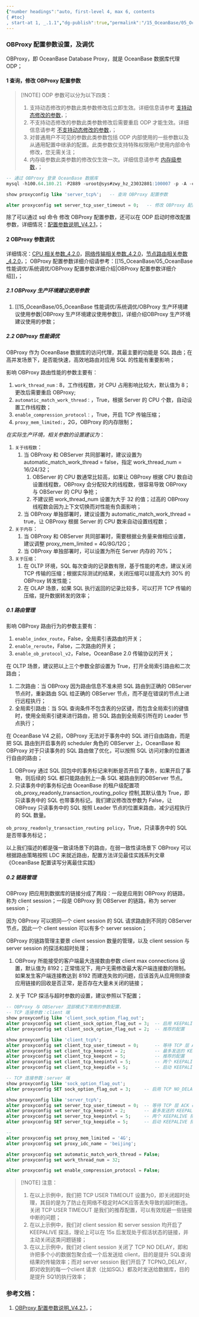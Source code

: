 ```yaml
---
{"number headings":"auto, first-level 4, max 6, contents
{ #toc}
, start-at 1, _.1.1","dg-publish":true,"permalink":"/15_OceanBase/05_OceanBase 性能调优/系统调优/OBProxy 配置参数设置，及调优/","dgPassFrontmatter":true}
---
```



### OBProxy 配置参数设置，及调优

OBProxy，即 OceanBase Database Proxy，就是 OceanBase 数据库代理 ODP；

#### 1 查询，修改 OBProxy 配置参数

> [!NOTE] ODP 参数可以分为以下四类：
> 1. 支持动态修改的参数此类参数修改后立即生效。详细信息请参考 [支持动态修改的参数](https://www.oceanbase.com/docs/common-odp-doc-cn-1000000000050267)，；
> 2. 不支持动态修改的参数此类参数修改后需要重启 ODP 才能生效。详细信息请参考 [不支持动态修改的参数](https://www.oceanbase.com/docs/common-odp-doc-cn-1000000000050265)，；
> 3. 对普通用户不可见的参数此类参数包括 ODP 内部使用的一些参数以及从通用配置中继承的配置。此类参数仅支持特殊权限用户使用内部命令修改，您无需关注；
> 4. 内存级参数此类参数的修改仅生效一次。详细信息请参考 [内存级参数](https://www.oceanbase.com/docs/common-odp-doc-cn-1000000000050268)，；

```sql
-- 通过 OBProxy 登录 OceanBase 数据库
mysql -h100.64.180.21 -P2889 -uroot@sys#zwy_hz_23032801:100007 -p -A -c -Doceanbase	   -- 通过 OBProxy 连接的方式

show proxyconfig like 'server_tcp%';   -- 查询 OBProxy 配置参数

alter proxyconfig set server_tcp_user_timeout = 0;   -- 修改 OBProxy 配置参数
```

除了可以通过 sql 命令 修改 OBProxy 配置参数，还可以在  ODP 启动时修改配置参数，详细情况：[配置参数说明_V4.2.1](https://www.oceanbase.com/docs/common-odp-doc-cn-1000000000050266)，；

#### 2 OBProxy 参数调优
详细情况：[CPU 相关参数_4.2.0](https://www.oceanbase.com/docs/common-oceanbase-database-cn-1000000000034075)，[网络传输相关参数_4.2.0](https://www.oceanbase.com/docs/common-oceanbase-database-cn-1000000000034074)，[节点路由相关参数_4.2.0](https://www.oceanbase.com/docs/common-oceanbase-database-cn-1000000000034073)，；
OBProxy 配置参数详细介绍请参考：[[15_OceanBase/05_OceanBase 性能调优/系统调优/OBProxy 配置参数详细介绍\|OBProxy 配置参数详细介绍]]，；

##### 2.1 OBProxy 生产环境建议使用参数
1. [[15_OceanBase/05_OceanBase 性能调优/系统调优/OBProxy 生产环境建议使用参数\|OBProxy 生产环境建议使用参数]]，详细介绍OBProxy 生产环境建议使用的参数；

##### 2.2 OBProxy 性能调优
OBProxy 作为 OceanBase 数据库的访问代理，其最主要的功能是 SQL 路由；在高并发场景下，是否能快速，高效地路由对应用 SQL 的性能有重要影响；

影响 OBProxy 路由性能的参数主要有：
1. `work_thread_num：`8，工作线程数，对 CPU 占用影响比较大，默认值为 8；更改后需要重启 OBProxy;
2. `automatic_match_work_thread：`，True，根据 Server 的 CPU 个数，自动设置工作线程数；
3. `enable_compression_protocol：`，True，开启 TCP 传输压缩；
4. `proxy_mem_limited:`，2G，OBProxy 的内存限制；


*在实际生产环境，相关参数的设置建议为*：
1. `关于线程数`：
	1. 当 OBProxy 和 OBServer 共同部署时，建议设置为 automatic_match_work_thread = false，指定 work_thread_num = 16/24/32；
		1. OBServer 的 CPU 数通常比较高，如果让 OBProxy 根据 CPU 数自动设置线程数，OBProxy 会分配较大的线程数，很容易导致 OBProxy 与 OBServer 的 CPU 争抢；
		2. 不建议把 work_thread_num 设置为大于 32 的值；过高的 OBProxy 线程数会因为上下文切换而对性能有负面影响；
	2. 当 OBProxy 单独部署时，建议设置为 automatic_match_work_thread = true，让 OBProxy 根据 Server 的 CPU 数来自动设置线程数；
3. `关于内存`：
	1. 当 OBProxy 和 OBServer 共同部署时，需要根据业务量来做相应设置，建议调整 proxy_mem_limited = 4G/8G/12G；
	2. 当 OBProxy 单独部署时，可以设置为所在 Server 内存的 70%；
4. `关于压缩`：
	1. 在 OLTP 环境，SQL 每次查询的记录数有限，基于性能的考虑，建议关闭 TCP 传输的压缩；根据实际测试的结果，关闭压缩可以提高大约 30% 的 OBProxy 转发性能；
	2. 在 OLAP 场景，如果 SQL 执行返回的记录比较多，可以打开 TCP 传输的压缩，提升数据转发的效率；


##### 0.1 路由管理
影响 OBProxy 路由行为的参数主要有：
1. `enable_index_route`，False，全局索引表路由的开关；
2. `enable_reroute`，False，二次路由的开关；
3. `enable_ob_protocol_v2`，False，OceanBase 2.0 传输协议的开关；
	
在 OLTP 场景，建议把以上三个参数全部设置为 True，打开全局索引路由和二次路由；
1. 二次路由：当 OBProxy 因为路由信息不准未把 SQL 路由到正确的 OBServer 节点时，重新路由 SQL 给正确的 OBServer 节点，而不是在错误的节点上进行远程执行；
2. 全局索引路由：当 SQL 查询条件不包含表的分区键，而包含全局索引的键值时，使用全局索引键来进行路由，把 SQL 路由到全局索引所在的 Leader 节点执行；

在 OceanBase V4 之前，OBProxy 无法对于事务中的 SQL 进行自由路由，而是把 SQL 路由到开启事务的 scheduler 角色的 OBServer 上，OceanBase 和 OBProxy 对于只读事务的 SQL 路由做了优化，可以按照 SQL 访问对象的位置进行自由的路由；
1. OBProxy 通过 SQL 回包中的事务标记来判断是否开启了事务，如果开启了事物，则后续的 SQL 都只能路由到上一条 SQL 被路由到的OBServer 节点。
2. 只读事务中的事务标记由 OceanBase 的租户级配置项 ob_proxy_readonly_transaction_routing_policy 控制,其默认值为 True，即只读事务中的 SQL 也带事务标记。我们建议修改改参数为 False，让 OBProxy 只读事务中的 SQL 按照 Leader 节点的位置来路由，减少远程执行的 SQL 数量。

`ob_proxy_readonly_transaction_routing policy`，True，只读事务中的 SQL 是否带事务标记；

以上我们描述的都是强一致读场景下的路由，在弱一致性读场景下 OBProxy 可以根据路由策略按照 LDC 来就近路由，配置方法详见最佳实践系列文章《OceanBase 配置读写分离最住实践》


##### 0.2 链路管理
OBProxy 把应用到数据库的链接分成了两段：一段是应用到 OBProxy 的链路，称为 client session；一段是 OBProxy 到 OBServer 的链路，称为 server session；

因为 OBProxy 可以把同—个 cient session 的 SQL 请求路由到不同的 OBServer 节点，因此一个 client session 可以有多个 server session；

OBProxy 的链路管理主要景 client session 数量的管理，以及 client session 与 server session 的探活和超时处理；

1. OBProxy 所能接受的客户端最大连接数由参数 client max connections 设置，默认值为 8192；正常情况下，用户无需修改最大客户端连接数的限制。如果发生客户端连接教达到 8192 而建连失败的问题，应该首先从应用侧排查应用链接的回收是否正常，是否存在大量未关闭的链接；

2. 关于 TCP 探活与超时参数的设置，建议参照以下配置；
```sql
-- OBProxy 与 OBServer 混部模式下常用的参数配置，
-- TCP 连接参数：client 端
show proxyconfig like 'client_sock_option_flag_out';
alter proxyconfig set client_sock_option_flag_out = 3;  -- 启用 KEEPALIVE，不启用 TCP NO_DELAY
alter proxyconfig set client_sock_option_flag_out = 2;  -- 推荐的配置

show proxyconfig like 'client_tcp%';
alter proxyconfig set client_tcp_user_timeout = 0;		-- 等待 TCP 层 ACK 确认消息的超时时长，0 表示不做超时处理
alter proxyconfig set client_tcp_keepcnt = 2;			-- 最多发送的 KEEPALIVE 探活包个数，2个
alter proxyconfig set client_tcp_keepcnt = 5;           -- 推荐的配置
alter proxyconfig set client_tcp_keepintvl = 5;			-- 两个 KEEPALIVE 探活包的发送时间间隔，5秒
alter proxyconfig set client_tcp_keepidle = 5;			-- 启动 KEEPALIVE 探活前的 idle 时间，5秒

-- TCP 连接参数：server 端
show proxyconfig like 'sock_option_flag_out';
alter proxyconfig SET sock_option_flag_out = 3;		-- 启用 TCP NO_DELAY 和 KEEPALIVE

show proxyconfig like 'server_tcp%';
alter proxyconfig set server_tcp_user_timeout = 0;  -- 等待 TCP 层 ACK 确认消息的超时时长，0 表示不做超时处理
alter proxyconfig set server_tcp_keepcnt = 2;		-- 最多发送的 KEEPALIVE 探活包个数，2个
alter proxyconfig set server_tcp_keepintvl = 5; 	-- 两个 KEEPALIVE 探活包的发送时间间隔，5秒
alter proxyconfig SET server_tcp_keepidle = 5;		-- 启动 KEEPALIVE 探活前的 idle 时间，5秒

-- 
alter proxyconfig set proxy_mem_limited = '4G';
alter proxyconfig set proxy_idc_name = 'beijing';

alter proxyconfig set automatic_match_work_thread = False;
alter proxyconfig set work_thread_num = 32;

alter proxyconfig set enable_compression_protocol = False;
```

> [!NOTE] 注意：
> 1. 在以上示例中，我们把 TCP USER TIMEOUT 设置为0，即关闭超时处理，其目的是为了防止在网络不稳定时ACK应答丢失导致的超时断连。关闭 TCP USER TIMEOUT 是我们的推荐配置，可以有效规避一些链接中断的问题；
> 2. 在以上示例中，我们对 client session 和 server session 均开启了 KEEPALIVE 探活，理论上可以在 15s 后发现处于假活状态的链接，并主动关闭这类问题链接；
> 3. 在以上示例中，我们对 client session 关闭了 TCP NO DELAY，即和许把多个小的数据包聚合成一个后发送给 client，目的是提升 SQL查询结果的传输效率；而对 server session 我们开启了 TCPNO_DELAY，即对收到的每一个client 请求（比如SQL）都及时发送给数据库，目的是提升 SQ1的执行效率；


### 参考文档：

1. [OBProxy 配置参数说明_V4.2.1](https://www.oceanbase.com/docs/common-odp-doc-cn-1000000000050266)，；


